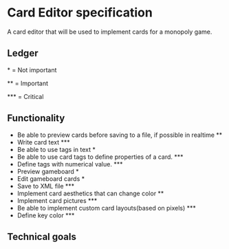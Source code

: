 # Card Editor specification
A card editor that will be used to implement cards for a monopoly game.

## Ledger

 \* = Not important

 \** = Important
 
 \*** = Critical 
## Functionality

- Be able to preview cards before saving to a file, if possible in realtime **
- Write card text ***
- Be able to use tags in text *
- Be able to use card tags to define properties of a card. ***
- Define tags with numerical value. ***
- Preview gameboard *
- Edit gameboard cards *
- Save to XML file ***
- Implement card aesthetics that can change color **
- Implement card pictures ***
- Be able to implement custom card layouts(based on pixels) ***
- Define key color ***

## Technical goals
